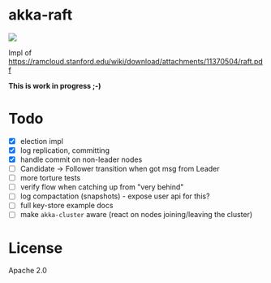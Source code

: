 akka-raft
=========

<a href="https://travis-ci.org/ktoso/akka-raft"><img src="https://travis-ci.org/ktoso/akka-raft.png"/></a>

Impl of https://ramcloud.stanford.edu/wiki/download/attachments/11370504/raft.pdf

**This is work in progress ;-)**

Todo
====

- [x] election impl
- [x] log replication, committing
- [x] handle commit on non-leader nodes
- [ ] Candidate -> Follower transition when got msg from Leader
- [ ] more torture tests
- [ ] verify flow when catching up from "very behind"
- [ ] log compactation (snapshots) - expose user api for this?
- [ ] full key-store example docs
- [ ] make `akka-cluster` aware (react on nodes joining/leaving the cluster)

License
=======

Apache 2.0

